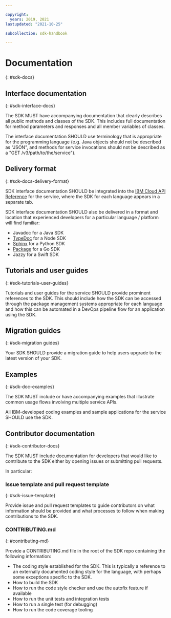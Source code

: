 ```yaml
---

copyright:
  years: 2019, 2021
lastupdated: "2021-10-25"

subcollection: sdk-handbook

---
```


# Documentation
{: #sdk-docs}

## Interface documentation
{: #sdk-interface-docs}

The SDK MUST have accompanying documentation that clearly describes all public methods and classes of the SDK.
This includes full documentation for method parameters and responses and all member variables of classes.

The interface documentation SHOULD use terminology that is appropriate
for the programming language (e.g. Java objects should not be described as "JSON", and methods for
service invocations should not be described as a "GET /v3/path/to/the/service").

## Delivery format
{: #sdk-docs-delivery-format}

SDK interface documentation SHOULD be integrated into the [IBM Cloud API Reference](https://cloud.ibm.com/apidocs) for the service,
where the SDK for each language appears in a separate tab.

SDK interface documentation SHOULD also be delivered in a format and location that experienced developers
for a particular language / platform will find familiar:
- Javadoc for a Java SDK
- [TypeDoc](https://typedoc.org/api/index.html) for a Node SDK
- [Sphinx](http://www.sphinx-doc.org/en/master/) for a Python SDK
- [Package](https://pkg.go.dev) for a Go SDK
- Jazzy for a Swift SDK

## Tutorials and user guides
{: #sdk-tutorials-user-guides}

Tutorials and user guides for the service SHOULD provide prominent references to the SDK.
This should include how the SDK can be accessed through the package management systems appropriate for each language
and how this can be automated in a DevOps pipeline flow for an application using the SDK.

## Migration guides
{: #sdk-migration guides}

Your SDK SHOULD provide a migration guide to help users upgrade to the latest version of your SDK.

## Examples
{: #sdk-doc-examples}

The SDK MUST include or have accompanying examples that illustrate common usage flows involving multiple service APIs.

All IBM-developed coding examples and sample applications for the service SHOULD use the SDK.

## Contributor documentation
{: #sdk-contributor-docs}

The SDK MUST include documentation for developers that would like to contribute to the SDK
either by opening issues or submitting pull requests.

In particular:

### Issue template and pull request template
{: #sdk-issue-template}

Provide issue and pull request templates to guide contributors on what information should be provided
and what processes to follow when making contributions to the SDK.

### CONTRIBUTING.md
{: #contributing-md}

Provide a CONTRIBUTING.md file in the root of the SDK repo containing the following information:
- The coding style established for the SDK. This is typically a reference to an externally documented coding
style for the language, with perhaps some exceptions specific to the SDK.
- How to build the SDK
- How to run the code style checker and use the autofix feature if available
- How to run the unit tests and integration tests
- How to run a single test (for debugging)
- How to run the code coverage tooling
